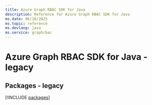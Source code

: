 ```yaml
---
title: Azure Graph RBAC SDK for Java
description: Reference for Azure Graph RBAC SDK for Java
ms.date: 06/18/2025
ms.topic: reference
ms.devlang: java
ms.service: graphrbac
---
```

# Azure Graph RBAC SDK for Java - legacy
## Packages - legacy
[!INCLUDE [packages](graph-rbac-index.md)]